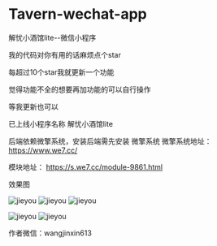 # Tavern-wechat-app
解忧小酒馆lite--微信小程序

我的代码对你有用的话麻烦点个star

每超过10个star我就更新一个功能

觉得功能不全的想要再加功能的可以自行操作

等我更新也可以

已上线小程序名称 解忧小酒馆lite

后端依赖微擎系统，安装后端需先安装 微擎系统
微擎系统地址：https://www.we7.cc/

模块地址：
https://s.we7.cc/module-9861.html

效果图 

![jieyou](https://cdn.w7.cc/images/2018/05/21/cSrO1bK182KpkWpWqSlrb14HsUwCHppCPqcFRPZr.png?imageView2/2/w/217/h/390/format/png "首页图")  ![jieyou](https://cdn.w7.cc/images/2018/05/21/1GkII3XllJSS7eXVaXSyrHdNg8JxRfw3p9IUkjdy.png?imageView2/2/w/217/h/390/format/png "个人中心")  ![jieyou](https://cdn.w7.cc/images/2018/05/21/8bCgXAq6qskyWTjzM7ofw8siuS5L4hYdMUpjGz4b.png?imageView2/2/w/217/h/390/format/png "个人中心") 

![jieyou](https://cdn.w7.cc/images/2018/05/21/m8PbJEKqnL8SGBTI9b52lBZidpw3PESlJh4jxrzX.png?imageView2/2/w/217/h/390/format/png "信详情") 
![jieyou](https://cdn.w7.cc/images/2018/05/21/TUXsq4qXR1W5NhU320cNcmW9U4tFvS7wB0nFkwTe.png?imageView2/2/w/217/h/390/format/png "收信箱") 

作者微信：wangjinxin613
